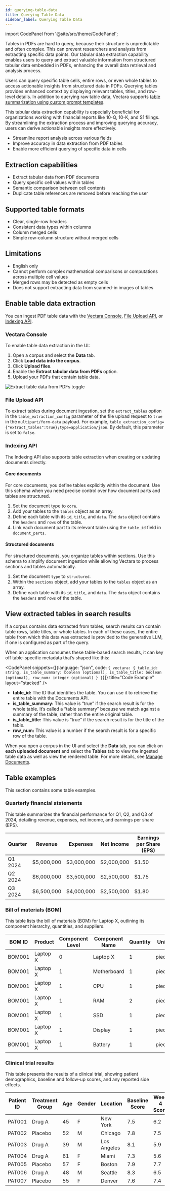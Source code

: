 ```yaml
---
id: querying-table-data
title: Querying Table Data
sidebar_label: Querying Table Data
---
```



import CodePanel from '@site/src/theme/CodePanel';

Tables in PDFs are hard to query, because their structure is unpredictable and 
often complex. This can prevent researchers and analysts from extracting 
specific data points. Our tabular data extraction capability enables users to 
query and extract valuable information from structured tabular data embedded 
in PDFs, enhancing the overall data retrieval and analysis process.

Users can query specific table cells, entire rows, or even whole tables to 
access actionable insights from structured data in PDFs. Querying tables 
provides enhanced context by displaying relevant tables, titles, and row-level 
details. In addition to querying raw table data, Vectara supports [table 
summarization using custom prompt templates](/docs/generation/custom-prompt-templates-customization). 

This tabular data extraction capability is especially beneficial for 
organizations working with financial reports like 10-Q, 10-K, and S1 filings. 
By streamlining the extraction process and improving querying accuracy, users 
can derive actionable insights more effectively.

* Streamline report analysis across various fields
* Improve accuracy in data extraction from PDF tables
* Enable more efficient querying of specific data in cells 


## Extraction capabilities

* Extract tabular data from PDF documents
* Query specific cell values within tables
* Semantic comparison between cell contents
* Duplicate table references are removed before reaching the user

## Supported table formats

* Clear, single-row headers
* Consistent data types within columns
* Column merged cells
* Simple row-column structure without merged cells

## Limitations

* English only
* Cannot perform complex mathematical comparisons or computations across 
  multiple cell values
* Merged rows may be detected as empty cells
* Does not support extracting data from scanned-in images of tables

## Enable table data extraction

You can ingest PDF table data with the [Vectara Console](/docs/console-ui/manage-documents), [File Upload API](/docs/api-reference/indexing-apis/file-upload/file-upload), 
or [Indexing API](/docs/api-reference/indexing-apis/indexing). 

### Vectara Console

To enable table data extraction in the UI:

1. Open a corpus and select the **Data** tab.
2. Click **Load data into the corpus**.
3. Click **Upload files**.
4. Enable the **Extract tabular data from PDFs** option.
5. Upload your PDFs that contain table data.

![Extract table data from PDFs toggle](/img/extract_table_data_from_pdfs_toggle.png)

### File Upload API

To extract tables during document ingestion, set the `extract_tables` option in 
the `table_extraction_config` parameter of the file upload request to `true` 
in the `multipart/form-data` payload. For example, `table_extraction_config={"extract_tables":true};type=application/json`.
By default, this parameter is set to `false`.

### Indexing API

The Indexing API also supports table extraction when creating or updating 
documents directly.

#### Core documents

For core documents, you define tables explicitly within the document. Use this 
schema when you need precise control over how document parts and tables are 
structured.
1. Set the document type to `core`.
2. Add your tables to the `tables` object as an array. 
3. Define each table with its `id`, `title`, and `data`. The `data` object 
   contains the `headers` and `rows` of the table.
4. Link each document part to its relevant table using the `table_id` field in 
   `document_parts`.

#### Structured documents

For structured documents, you organize tables within sections. Use this schema 
to simplify document ingestion while allowing Vectara to process sections and 
tables automatically.

1. Set the document `type` to `structured`.
2. Within the `sections` object, add your tables to the `tables` object as an 
   array. 
3. Define each table with its `id`, `title`, and `data`. The `data` object contains 
   the `headers` and `rows` of the table.

## View extracted tables in search results

If a corpus contains data extracted from tables, search results can contain 
table rows, table titles, or whole tables. In each of these cases, the entire 
table from which this data was extracted is provided to the generative 
LLM, if one is configured as part of the query.

When an application consumes these table-based search results, it can key off 
table-specific metadata that’s shaped like this:

<CodePanel snippets={[{language: "json", code: `{
  vectara: {
    table_id: string,
    is_table_summary: boolean (optional),
    is_table_title: boolean (optional),
    row_num: integer (optional)
  }
}`}]} title="Code Example" layout="stacked" />
* **table_id:** The ID that identifies the table. You can use it to retrieve 
  the entire table with the Documents API.
* **is_table_summary:** This value is “true” if the search result is for the 
  whole table. It’s called a “table summary” because we match against a 
  summary of the table, rather than the entire original table.
* **is_table_title:** This value is “true” if the search result is for the title 
  of the table.
* **row_num:** This value is a number if the search result is for a specific row 
  of the table.

When you open a corpus in the UI and select the **Data** tab, you can click on 
**each uploaded document** and select the **Tables** tab to view the ingested table 
data as well as view the rendered table. For more details, see [Manage Documents](/docs/console-ui/manage-documents).

## Table examples

This section contains some table examples.

### Quarterly financial statements

This table summarizes the financial performance for Q1, Q2, and Q3 of 2024, 
detailing revenue, expenses, net income, and earnings per share (EPS).

| Quarter   | Revenue    | Expenses   | Net Income | Earnings per Share (EPS) |
|-----------|------------|------------|------------|---------------------------|
| Q1 2024   | $5,000,000 | $3,000,000 | $2,000,000 | $1.50                     |
| Q2 2024   | $6,000,000 | $3,500,000 | $2,500,000 | $1.75                     |
| Q3 2024   | $6,500,000 | $4,000,000 | $2,500,000 | $1.80                     |

### Bill of materials (BOM)

This table lists the bill of materials (BOM) for Laptop X, outlining its 
component hierarchy, quantities, and suppliers.

| BOM ID   | Product   | Component Level | Component Name | Quantity | Unit  | Supplier            |
|----------|-----------|-----------------|----------------|----------|-------|---------------------|
| BOM001   | Laptop X  | 0               | Laptop X       | 1        | piece | In-house            |
| BOM001   | Laptop X  | 1               | Motherboard    | 1        | piece | TechComp Inc        |
| BOM001   | Laptop X  | 1               | CPU            | 1        | piece | ProcessorTech       |
| BOM001   | Laptop X  | 1               | RAM            | 2        | piece | Memory Supplier Co  |
| BOM001   | Laptop X  | 1               | SSD            | 1        | piece | StorageSolutions Inc|
| BOM001   | Laptop X  | 1               | Display        | 1        | piece | ScreenMakers        |
| BOM001   | Laptop X  | 1               | Battery        | 1        | piece | PowerCells Ltd      |

### Clinical trial results

This table presents the results of a clinical trial, showing patient 
demographics, baseline and follow-up scores, and any reported side effects.

| Patient ID | Treatment Group | Age | Gender | Location      | Baseline Score | Week 4 Score | Week 8 Score | Side Effects     |
|------------|-----------------|-----|--------|---------------|----------------|--------------|--------------|------------------|
| PAT001     | Drug A          | 45  | F      | New York      | 7.5            | 6.2          | 4.8          | Mild nausea      |
| PAT002     | Placebo         | 52  | M      | Chicago       | 7.8            | 7.5          | 7.2          | None             |
| PAT003     | Drug A          | 39  | M      | Los Angeles   | 8.1            | 5.9          | 3.7          | Headache         |
| PAT004     | Drug A          | 61  | F      | Miami         | 7.3            | 5.6          | 4.1          | Dizziness        |
| PAT005     | Placebo         | 57  | F      | Boston        | 7.9            | 7.7          | 7.5          | Fatigue          |
| PAT006     | Drug A          | 48  | M      | Seattle       | 8.3            | 6.5          | 4.4          | Mild rash        |
| PAT007     | Placebo         | 55  | F      | Denver        | 7.6            | 7.4          | 7.1          | None             |


